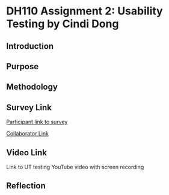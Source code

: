 # DH110 Assignment 2: Usability Testing by Cindi Dong

## Introduction

## Purpose

## Methodology

## Survey Link
[Participant link to survey](https://forms.gle/Q8WH9w9curxn34UU9)

[Collaborator Link](https://docs.google.com/forms/d/1P16lFUrZ5R9X-d3CkkdshL4UVUTuAK8UzyUDYbzs3rU/edit?usp=sharing)

## Video Link
Link to UT testing YouTube video with screen recording

## Reflection
